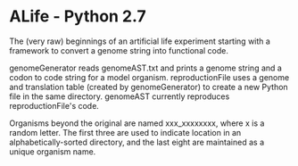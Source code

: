 # ALife - Python 2.7
The (very raw) beginnings of an artificial life experiment starting with a framework to convert a genome string into functional code.


genomeGenerator reads genomeAST.txt and prints a genome string and a codon to code string for a model organism.
reproductionFile uses a genome and translation table (created by genomeGenerator) to create a new Python file in the same directory.
genomeAST currently reproduces reproductionFile's code.


Organisms beyond the original are named xxx_xxxxxxxx, where x is a random letter. 
The first three are used to indicate location in an alphabetically-sorted directory, and the last eight are maintained as a unique organism name.